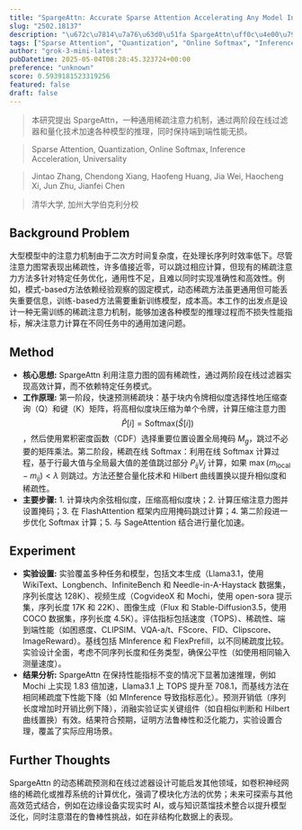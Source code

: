 ```yaml
---
title: "SpargeAttn: Accurate Sparse Attention Accelerating Any Model Inference"
slug: "2502.18137"
description: "\u672c\u7814\u7a76\u63d0\u51fa SpargeAttn\uff0c\u4e00\u79cd\u901a\u7528\u7a00\u758f\u6ce8\u610f\u529b\u673a\u5236\uff0c\u901a\u8fc7\u4e24\u9636\u6bb5\u5728\u7ebf\u8fc7\u6ee4\u5668\u548c\u91cf\u5316\u6280\u672f\u52a0\u901f\u5404\u79cd\u6a21\u578b\u7684\u63a8\u7406\uff0c\u540c\u65f6\u4fdd\u6301\u7aef\u5230\u7aef\u6027\u80fd\u65e0\u635f\u3002"
tags: ["Sparse Attention", "Quantization", "Online Softmax", "Inference Acceleration", "Universality"]
author: "grok-3-mini-latest"
pubDatetime: 2025-05-04T08:28:45.323724+00:00
preference: "unknown"
score: 0.5939181523319256
featured: false
draft: false
---
```


> 本研究提出 SpargeAttn，一种通用稀疏注意力机制，通过两阶段在线过滤器和量化技术加速各种模型的推理，同时保持端到端性能无损。

> Sparse Attention, Quantization, Online Softmax, Inference Acceleration, Universality 

> Jintao Zhang, Chendong Xiang, Haofeng Huang, Jia Wei, Haocheng Xi, Jun Zhu, Jianfei Chen

> 清华大学, 加州大学伯克利分校 

## Background Problem

大型模型中的注意力机制由于二次方时间复杂度，在处理长序列时效率低下。尽管注意力图常表现出稀疏性，许多值接近零，可以跳过相应计算，但现有的稀疏注意力方法多针对特定任务优化，通用性不足，且难以同时实现准确性和高效性。例如，模式-based方法依赖经验观察的固定模式，动态稀疏方法虽更通用但可能丢失重要信息，训练-based方法需要重新训练模型，成本高。本工作的出发点是设计一种无需训练的稀疏注意力机制，能够加速各种模型的推理过程而不损失性能指标，解决注意力计算在不同任务中的通用加速问题。

## Method

* **核心思想:** SpargeAttn 利用注意力图的固有稀疏性，通过两阶段在线过滤器实现高效计算，而不依赖特定任务模式。
* **工作原理:** 第一阶段，快速预测稀疏块：基于块内令牌相似度选择性地压缩查询（Q）和键（K）矩阵，将高相似度块压缩为单个令牌，计算压缩注意力图 $$ \hat{P}[i] = \text{Softmax}(\hat{S}[i]) $$，然后使用累积密度函数（CDF）选择重要位置设置全局掩码 $M_g$，跳过不必要的矩阵乘法。第二阶段，稀疏在线 Softmax：利用在线 Softmax 计算过程，基于行最大值与全局最大值的差值跳过部分 $P_{ij}V_j$ 计算，如果 $\max(m_{\text{local}} - m_{ij}) < \lambda$ 则跳过。方法还整合量化技术和 Hilbert 曲线置换以提升相似度和稀疏性。
* **主要步骤:** 1. 计算块内余弦相似度，压缩高相似度块；2. 计算压缩注意力图并设置掩码；3. 在 FlashAttention 框架内应用掩码跳过计算；4. 第二阶段进一步优化 Softmax 计算；5. 与 SageAttention 结合进行量化加速。

## Experiment

* **实验设置:** 实验覆盖多种任务和模型，包括文本生成（Llama3.1，使用 WikiText、Longbench、InfiniteBench 和 Needle-in-A-Haystack 数据集，序列长度达 128K）、视频生成（CogvideoX 和 Mochi，使用 open-sora 提示集，序列长度 17K 和 22K）、图像生成（Flux 和 Stable-Diffusion3.5，使用 COCO 数据集，序列长度 4.5K）。评估指标包括速度（TOPS）、稀疏性、端到端性能（如困惑度、CLIPSIM、VQA-a/t、FScore、FID、Clipscore、ImageReward）。基线包括 MInference 和 FlexPrefill，以不同稀疏度比较。实验设计全面，考虑不同序列长度和任务类型，确保公平性（如使用相同输入测量速度）。
* **结果分析:** SpargeAttn 在保持性能指标不变的情况下显著加速推理，例如 Mochi 上实现 1.83 倍加速，Llama3.1 上 TOPS 提升至 708.1，而基线方法在相同稀疏度下性能下降（如 MInference 导致指标恶化）。预测开销低（序列长度增加时开销比例下降），消融实验证实关键组件（如自相似判断和 Hilbert 曲线置换）有效。结果符合预期，证明方法鲁棒性和泛化能力，实验设置合理，覆盖了实际应用场景。

## Further Thoughts 

SpargeAttn 的动态稀疏预测和在线过滤器设计可能启发其他领域，如卷积神经网络的稀疏化或推荐系统的计算优化，强调了模块化方法的优势；未来可探索与其他高效范式结合，例如在边缘设备实现实时 AI，或与知识蒸馏技术整合以提升模型泛化，同时注意潜在的鲁棒性挑战，如在非结构化数据上的表现。